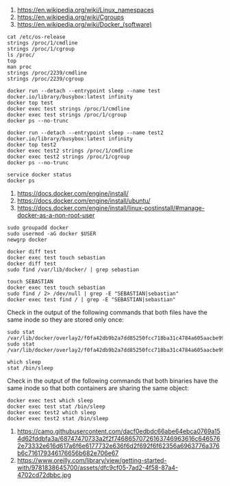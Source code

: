 1. https://en.wikipedia.org/wiki/Linux_namespaces
2. https://en.wikipedia.org/wiki/Cgroups
3. https://en.wikipedia.org/wiki/Docker_(software)
```
cat /etc/os-release
strings /proc/1/cmdline
strings /proc/1/cgroup
ls /proc/
top
man proc
strings /proc/2239/cmdline
strings /proc/2239/cgroup
```
```
docker run --detach --entrypoint sleep --name test docker.io/library/busybox:latest infinity
docker top test
docker exec test strings /proc/1/cmdline
docker exec test strings /proc/1/cgroup
docker ps --no-trunc
```
```
docker run --detach --entrypoint sleep --name test2 docker.io/library/busybox:latest infinity
docker top test2
docker exec test2 strings /proc/1/cmdline
docker exec test2 strings /proc/1/cgroup
docker ps --no-trunc
```
```
service docker status
docker ps
```
1. https://docs.docker.com/engine/install/
2. https://docs.docker.com/engine/install/ubuntu/
3. https://docs.docker.com/engine/install/linux-postinstall/#manage-docker-as-a-non-root-user
```
sudo groupadd docker
sudo usermod -aG docker $USER
newgrp docker
```
```
docker diff test
docker exec test touch sebastian
docker diff test
sudo find /var/lib/docker/ | grep sebastian
```
```
touch SEBASTIAN
docker exec test touch sebastian
sudo find / 2> /dev/null | grep -E "SEBASTIAN|sebastian"
docker exec test find / | grep -E "SEBASTIAN|sebastian"
```
Check in the output of the following commands that both files have the same inode so they are stored only once:
```
sudo stat /var/lib/docker/overlay2/f0fa42db9b2a7dd85250fcc718ba31c4784a605aacbe99b325ff89dc9408ce6f/diff/sebastian
sudo stat /var/lib/docker/overlay2/f0fa42db9b2a7dd85250fcc718ba31c4784a605aacbe99b325ff89dc9408ce6f/merged/sebastian
```
```
which sleep
stat /bin/sleep
```
Check in the output of the following commands that both binaries have the same inode so that both containers are sharing the same object:
```
docker exec test which sleep
docker exec test stat /bin/sleep
docker exec test2 which sleep
docker exec test2 stat /bin/sleep
```
1. https://camo.githubusercontent.com/dacf0edbdc66abe64ebca0769a154d62fddbfa3a/68747470733a2f2f74686570726163746963616c6465762e73332e616d617a6f6e6177732e636f6d2f692f6f62356a6963776a376b6c716179346176656b682e706e67
2. https://www.oreilly.com/library/view/getting-started-with/9781838645700/assets/dfc9cf05-7ad2-4f58-87a4-4702cd72dbbc.jpg

